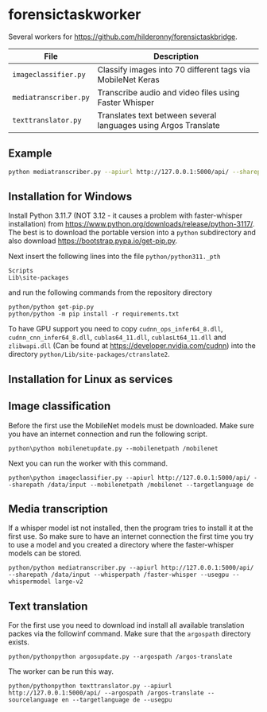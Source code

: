 # forensictaskworker

Several workers for https://github.com/hilderonny/forensictaskbridge.

|File|Description|
|---|---|
|`imageclassifier.py`|Classify images into 70 different tags via MobileNet Keras|
|`mediatranscriber.py`|Transcribe audio and video files using Faster Whisper|
|`texttranslator.py`|Translates text between several languages using Argos Translate|

## Example

```sh
python mediatranscriber.py --apiurl http://127.0.0.1:5000/api/ --sharepath D:\\data\\audio\\input --whisperpath D:\\data\\whisper --whispermodel tiny --usegpu
```

## Installation for Windows

Install Python 3.11.7 (NOT 3.12 - it causes a problem with faster-whisper installation) from https://www.python.org/downloads/release/python-3117/.
The best is to download the portable version into a `python` subdirectory and also download https://bootstrap.pypa.io/get-pip.py.

Next insert the following lines into the file `python/python311._pth`

```
Scripts
Lib\site-packages
```

and run the following commands from the repository directory

```
python/python get-pip.py
python/python -m pip install -r requirements.txt
```

To have GPU support you need to copy `cudnn_ops_infer64_8.dll`, `cudnn_cnn_infer64_8.dll`, `cublas64_11.dll`, `cublasLt64_11.dll` and `zlibwapi.dll` (Can be found at https://developer.nvidia.com/cudnn) into the directory `python/Lib/site-packages/ctranslate2`.

## Installation for Linux as services



## Image classification

Before the first use the MobileNet models must be downloaded. Make sure you have an internet connection and run the following script.

```
python\python mobilenetupdate.py --mobilenetpath /mobilenet
```

Next you can run the worker with this command.

```
python\python imageclassifier.py --apiurl http://127.0.0.1:5000/api/ --sharepath /data/input --mobilenetpath /mobilenet --targetlanguage de
```

## Media transcription

If a whisper model ist not installed, then the program tries to install it at the first use. So make sure to have an internet connection the first time you try to use a model and you created a directory where the faster-whisper models can be stored. 

```
python/python mediatranscriber.py --apiurl http://127.0.0.1:5000/api/ --sharepath /data/input --whisperpath /faster-whisper --usegpu --whispermodel large-v2
```

## Text translation

For the first use you need to download ind install all available translation packes via the followinf command. Make sure that the `argospath` directory exists.

```
python/pythonpython argosupdate.py --argospath /argos-translate  
```

The worker can be run this way.

```
python/pythonpython texttranslator.py --apiurl http://127.0.0.1:5000/api/ --argospath /argos-translate --sourcelanguage en --targetlanguage de --usegpu
```